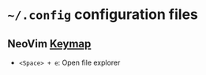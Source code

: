 # `~/.config` configuration files

## NeoVim [Keymap](./nvim/lua/keymap.lua)

- `<Space> + e`: Open file explorer
